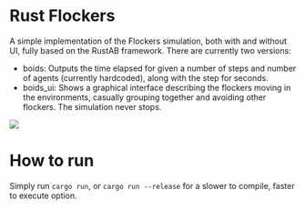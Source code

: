 # Rust Flockers
A simple implementation of the Flockers simulation, both with and without UI, fully based on the RustAB framework.
There are currently two versions:
- boids: Outputs the time elapsed for given a number of steps and number of agents (currently hardcoded), along with the step for seconds.
- boids_ui: Shows a graphical interface describing the flockers moving in the environments, casually grouping together and 
avoiding other flockers. The simulation never stops.

![](6IBb1CCxZj.gif)

# How to run
Simply run `cargo run`, or `cargo run --release` for a slower to compile, faster to execute option.